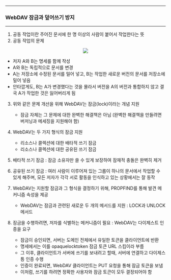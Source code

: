 -----
### WebDAV 잠금과 덮어쓰기 방지
-----
1. 공동 작업이란 주어진 문서에 한 명 이상의 사람이 붙어서 작업한다는 뜻
2. 공동 작업의 문제
<div align="center">
<img src="https://github.com/user-attachments/assets/236559a3-ae4d-474d-a0f9-391320563338">
</div>

   - 저자 A와 B는 명세를 함께 작성
   - A와 B는 독립적으로 문서를 변경
   - A는 저장소에 수정된 문서를 밀어 넣고, B는 작업한 새로운 버전의 문서를 저장소에 밀어 넣음
   - 안타깝게도, B는 A가 변경했다는 것을 몰라서 버전을 A의 버전과 통합하지 않고 결국 A가 작업한 것은 잃어버리게 됨

3. 위와 같은 문제 개선을 위해 WebDAV는 잠금(lock)이라는 개념 지원
   - 잠금 자체는 그 문제에 대한 완벽한 해결책은 아님 (완벽한 해결책을 만들려면 버저닝과 메세징을 지원해야 함)

4. WebDAV는 두 가지 형식의 잠금 지원
   - 리소스나 콜렉션에 대한 배타적 쓰기 잠금
   - 리소스나 콜렉션에 대한 공유된 쓰기 잠금

5. 배타적 쓰기 잠금 : 잠금 소유자만 쓸 수 있게 보장하여 잠재적 충돌은 완벽히 제거
6. 공유된 쓰기 잠금 : 여러 사람이 이루어져 있는 그룹이 하나의 문서에서 작업할 수 있게 해주며, 모든 저자가 각각 서로 활동을 인식하고 있는 상황에서는 잘 동작
7. WebDAV는 지원할 잠금과 그 형식을 결정하기 위해, PROPFIND를 통해 발견 메커니즘 속성을 제공
   - WebDAV는 잠금과 관련된 새로운 두 개의 메서드를 지원 : LOCK과 UNLOCK 메서드
  
8. 잠금을 수행하려면, 저자를 식별하는 메커니즘이 필요 : WebDAV는 다이제스트 인증을 요구
   - 잠금이 승인되면, 서버는 도메인 전체에서 유일한 토큰을 클라이언트에 반환
   - 명세에서는 이를 opaquelocktoken 잠금 토큰 URL 스킴이라 부름
   - 그 이후, 클라이언트가 서버에 쓰기를 보내려고 할때, 서버에 연결하고 다이제스틍 인증 수행
   - 인증이 완료되면, WebDAV 클라이언트는 PUT 요청을 통해 잠금 토큰을 보냄
   - 이처럼, 쓰기를 하려면 정확한 사용자와 잠금 토큰이 모두 결정되어야 함
